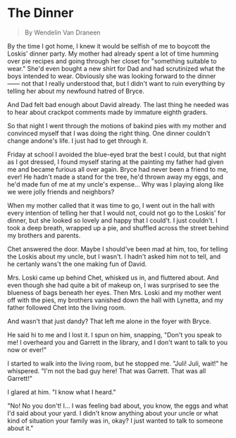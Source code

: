 # The Dinner

> By Wendelin Van Draneen

By the time I got home, I knew it would be selfish of me to boycott the Loskis' dinner party. My mother had already spent a lot of time humming over pie recipes and going through her closet for "something suitable to wear." She'd even bought a new shirt for Dad and had scrutinized what the boys intended to wear. Obviously she was looking forward to the dinner —— not that I really understood that, but I didn't want to ruin everything by telling her about my newfound hatred of Bryce.

And Dad felt bad enough about David already. The last thing he needed was to hear about crackpot comments made by immature eighth graders.

So that night I went through the motions of bakind pies with my mother and convinced myself that I was doing the right thing. One dinner couldn't change andone's life. I just had to get through it.

Friday at school I avoided the blue-eyed brat the best I could, but that night as I got dressed, I found myself staring at the painting my father had given me and became furious all over again. Bryce had never been a friend to me, ever! He hadn't made a stand for the tree, he'd thrown away my eggs, and he'd made fun of me at my uncle's expense... Why was I playing along like we were jolly friends and neighbors?

When my mother called that it was time to go, I went out in the hall with every intention of telling her that I would not, could not go to the Loskis' for dinner, but she looked so lovely and happy that I could't. I just couldn't. I took a deep breath, wrapped up a pie, and shuffled across the street behind my brothers and parents.

Chet answered the door. Maybe I should've been mad at him, too, for telling the Loskis about my uncle, but I wasn't. I hadn't asked him not to tell, and he certanly wans't the one making fun of David.

Mrs. Loski came up behind Chet, whisked us in, and fluttered about. And even though she had quite a bit of makeup on, I was surprised to see the blueness of bags beneath her eyes. Then Mrs. Loski and my mother went off with the pies, my brothers vanished down the hall with Lynetta, and my father followed Chet into the living room.

And wasn't that just dandy? That left me alone in the foyer with Bryce.

He said hi to me and I lost it. I spun on him, snapping, "Don't you speak to me! I overheard you and Garrett in the library, and I don't want to talk to you now or ever!"

I started to walk into the living room, but he stopped me. "Juli! Juli, wait!" he whispered. "I'm not the bad guy here! That was Garrett. That was all Garrett!"

I glared at him. "I know what I heard."

"No! No you don't! I... I was feeling bad about, you know, the eggs and what I'd said about your yard. I didn't know anything about your uncle or what kind of situation your family was in, okay? I just wanted to talk to someone about it."

